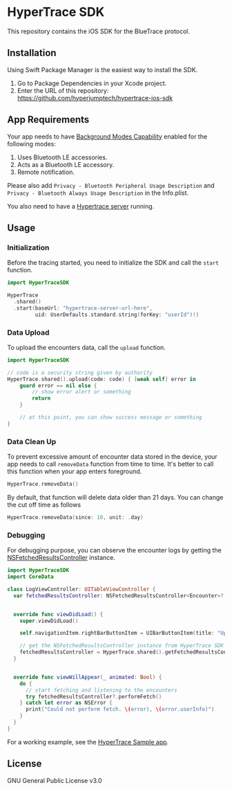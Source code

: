 # HyperTrace SDK

This repository contains the iOS SDK for the BlueTrace protocol.

## Installation

Using Swift Package Manager is the easiest way to install the SDK.

1. Go to Package Dependencies in your Xcode project.
2. Enter the URL of this repository: https://github.com/hyperjumptech/hypertrace-ios-sdk

## App Requirements

Your app needs to have [Background Modes Capability](https://developer.apple.com/documentation/xcode/configuring-background-execution-modes) enabled for the following modes:

1. Uses Bluetooth LE accessories.
2. Acts as a Bluetooth LE accessory.
3. Remote notification.

Please also add `Privacy - Bluetooth Peripheral Usage Description` and `Privacy - Bluetooth Always Usage Description` in the Info.plist.

You also need to have a [Hypertrace server](https://github.com/hyperjumptech/hypertrace) running.

## Usage

### Initialization

Before the tracing started, you need to initialize the SDK and call the `start` function.

```swift
import HyperTraceSDK

HyperTrace
  .shared()
  .start(baseUrl: "hypertrace-server-url-here",
         uid: UserDefaults.standard.string(forKey: "userId")!)
```

### Data Upload

To upload the encounters data, call the `upload` function.

```swift
import HyperTraceSDK

// code is a security string given by authority
HyperTrace.shared().upload(code: code) { [weak self] error in
    guard error == nil else {
        // show error alert or something
        return
    }

    // at this point, you can show success message or something
}
```

### Data Clean Up

To prevent excessive amount of encounter data stored in the device, your app needs to call `removeData` function from time to time. It's better to call this function when your app enters foreground.

```swift
HyperTrace.removeData()
```

By default, that function will delete data older than 21 days. You can change the cut off time as follows

```swift
HyperTrace.removeData(since: 10, unit: .day)
```

### Debugging

For debugging purpose, you can observe the encounter logs by getting the [NSFetchedResultsController](https://developer.apple.com/documentation/coredata/nsfetchedresultscontroller) instance.

```swift
import HyperTraceSDK
import CoreData

class LogViewController: UITableViewController {
  var fetchedResultsController: NSFetchedResultsController<Encounter>?


  override func viewDidLoad() {
    super.viewDidLoad()

    self.navigationItem.rightBarButtonItem = UIBarButtonItem(title: "Upload", style: .plain, target: self, action: #selector(addTapped))

    // get the NSFetchedResultsController instance from HyperTrace SDK
    fetchedResultsController = HyperTrace.shared().getFetchedResultsController(delegate: self)
  }


  override func viewWillAppear(_ animated: Bool) {
    do {
      // start fetching and listening to the encounters
      try fetchedResultsController?.performFetch()
    } catch let error as NSError {
      print("Could not perform fetch. \(error), \(error.userInfo)")
    }
  }
}
```

For a working example, see the [HyperTrace Sample app](https://github.com/hyperjumptech/hypertrace-ios-sdk-sample).

## License

GNU General Public License v3.0
